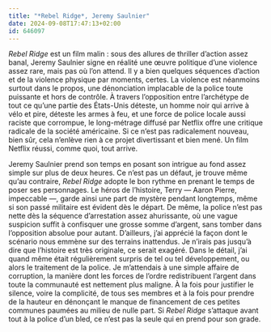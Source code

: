 ```yaml
---
title: "*Rebel Ridge*, Jeremy Saulnier"
date: 2024-09-08T17:47:13+02:00
id: 646097 
---
```


*Rebel Ridge* est un film malin : sous des allures de thriller d’action assez banal, Jeremy Saulnier signe en réalité une œuvre politique d’une violence assez rare, mais pas où l’on attend. Il y a bien quelques séquences d’action et de la violence physique par moments, certes. La violence est néanmoins surtout dans le propos, une dénonciation implacable de la police toute puissante et hors de contrôle. À travers l’opposition entre l’archétype de tout ce qu’une partie des États-Unis déteste, un homme noir qui arrive à vélo et pire, déteste les armes à feu, et une force de police locale aussi raciste que corrompue, le long-métrage diffusé par Netflix offre une critique radicale de la société américaine. Si ce n’est pas radicalement nouveau, bien sûr, cela n’enlève rien à ce projet divertissant et bien mené. Un film Netflix réussi, comme quoi, tout arrive.

Jeremy Saulnier prend son temps en posant son intrigue au fond assez simple sur plus de deux heures. Ce n’est pas un défaut, je trouve même qu’au contraire, *Rebel Ridge* adopte le bon rythme en prenant le temps de poser ses personnages. Le héros de l’histoire, Terry — Aaron Pierre, impeccable —, garde ainsi une part de mystère pendant longtemps, même si son passé militaire est évident dès le départ. De même, la police n’est pas nette dès la séquence d’arrestation assez ahurissante, où une vague suspicion suffit à confisquer une grosse somme d’argent, sans tomber dans l’opposition absolue pour autant. D’ailleurs, j’ai apprécié la façon dont le scénario nous emmène sur des terrains inattendus. Je n’irais pas jusqu’à dire que l’histoire est très originale, ce serait exagéré. Dans le détail, j’ai quand même était régulièrement surpris de tel ou tel développement, ou alors le traitement de la police. Je m’attendais à une simple affaire de corruption, la manière dont les forces de l’ordre redistribuent l’argent dans toute la communauté est nettement plus maligne. À la fois pour justifier le silence, voire la complicité, de tous ses membres et à la fois pour prendre de la hauteur en dénonçant le manque de financement de ces petites communes paumées au milieu de nulle part. Si *Rebel Ridge* s’attaque avant tout à la police d’un bled, ce n’est pas la seule qui en prend pour son grade. 